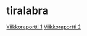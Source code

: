 # tiralabra

[Viikkoraportti 1](https://github.com/PPeltola/tiralabra/blob/viikkoraportit/viikkoraportti1.md)
[Viikkoraportti 2](https://github.com/PPeltola/tiralabra/blob/viikkoraportit/viikkoraportti2.md)
